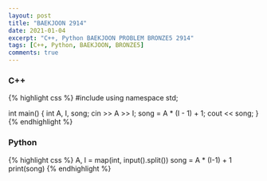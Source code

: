 ```yaml
---
layout: post
title: "BAEKJOON 2914"
date: 2021-01-04
excerpt: "C++, Python BAEKJOON PROBLEM BRONZE5 2914"
tags: [C++, Python, BAEKJOON, BRONZE5]
comments: true
---
```

### C++
{% highlight css %} 
#include <iostream>
using namespace std;

int main()
{
	int A, I, song;
	cin >> A >> I;
	song = A * (I - 1) + 1;
	cout << song;
}
{% endhighlight %}

### Python
{% highlight css %}
A, I = map(int, input().split())
song = A * (I-1) + 1
print(song)
{% endhighlight %}